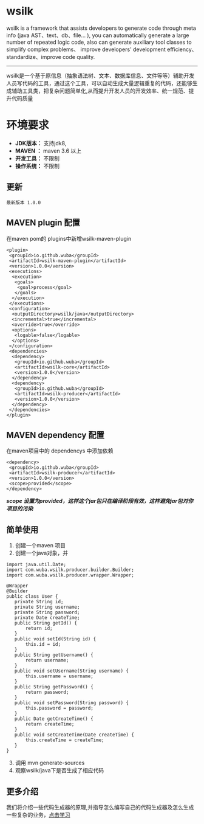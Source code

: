 # wsilk

wsilk is a framework that assists developers to generate code through meta info (java AST、text、db、file... ), you can automatically generate a large number of repeated logic code, also can  generate auxiliary tool classes to simplify complex problems、 improve developers' development efficiency、 standardize、improve code quality.

---
 wsilk是一个基于原信息（抽象语法树、文本、数据库信息、文件等等）辅助开发人员写代码的工具，通过这个工具，可以自动生成大量逻辑重复的代码，还能够生成辅助工具类，把复杂问题简单化,从而提升开发人员的开发效率、统一规范、提升代码质量


# 环境要求
- **JDK版本：**  支持jdk8, 
- **MAVEN ：**  maven 3.6 以上
- **开发工具：** 不限制
- **操作系统：** 不限制
  

## 更新

    最新版本 1.0.0

## MAVEN plugin 配置
 在maven pom的 plugins中新增wsilk-maven-plugin
```
<plugin>
 <groupId>io.github.wuba</groupId>
 <artifactId>wsilk-maven-plugin</artifactId>
 <version>1.0.0</version>
 <executions>
  <execution>
   <goals>
    <goal>process</goal>
   </goals>
  </execution>
 </executions>
 <configuration>
  <outputDirectory>wsilk/java</outputDirectory>
  <incremental>true</incremental>
  <override>true</override>
  <options>
   <logable>false</logable>
  </options>
 </configuration>
 <dependencies>
  <dependency>
   <groupId>io.github.wuba</groupId>
   <artifactId>wsilk-core</artifactId>
   <version>1.0.0</version>
  </dependency>
  <dependency>
   <groupId>io.github.wuba</groupId>
   <artifactId>wsilk-producer</artifactId>
   <version>1.0.0</version>
  </dependency>
 </dependencies>
</plugin>
```

## MAVEN dependency 配置
在maven项目中的 dependencys 中添加依赖
```
<dependency>
 <groupId>io.github.wuba</groupId>
 <artifactId>wsilk-producer</artifactId>
 <version>1.0.0</version>
 <scope>provided</scope>
</dependency>

```
***scope 设置为provided，这样这个jar包只在编译阶段有效，这样避免jar包对你项目的污染***

## 简单使用

 1. 创建一个maven 项目
 2. 创建一个java对象，并
 ```
import java.util.Date;
import com.wuba.wsilk.producer.builder.Builder;
import com.wuba.wsilk.producer.wrapper.Wrapper;

@Wrapper
@Builder
public class User {
	private String id;
	private String username;
	private String password;
	private Date createTime;
	public String getId() {
		return id;
	}
	public void setId(String id) {
		this.id = id;
	}
	public String getUsername() {
		return username;
	}
	public void setUsername(String username) {
		this.username = username;
	}
	public String getPassword() {
		return password;
	}
	public void setPassword(String password) {
		this.password = password;
	}
	public Date getCreateTime() {
		return createTime;
	}
	public void setCreateTime(Date createTime) {
		this.createTime = createTime;
	}
}
```
 3. 调用  mvn generate-sources
 4. 观察wsilk/java下是否生成了相应代码
 
## 更多介绍
   我们将介绍一些代码生成器的原理,并指导怎么编写自己的代码生成器及怎么生成一些复杂的业务，[点击学习][1]


  [1]: https://github.com/wuba/wsilk/wiki

